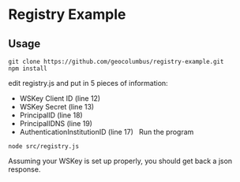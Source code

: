 # Registry Example

## Usage

```
git clone https://github.com/geocolumbus/registry-example.git
npm install
```

edit registry.js and put in 5 pieces of information:
 
* WSKey Client ID (line 12)
* WSKey Secret (line 13)
* PrincipalID (line 18)
* PrincipalIDNS (line 19)
* AuthenticationInstitutionID (line 17)
 
Run the program

```
node src/registry.js
```

Assuming your WSKey is set up properly, you should get back a json response.